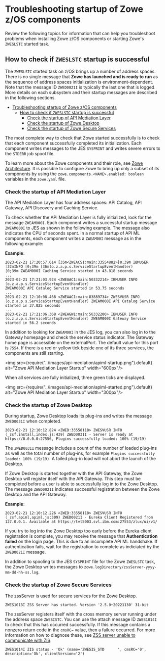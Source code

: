 # Troubleshooting startup of Zowe z/OS components

Review the following topics for information that can help you troubleshoot problems when installing Zowe z/OS components or starting Zowe's `ZWESLSTC` started task.


## How to check if `ZWESLSTC` startup is successful 

The `ZWESLSTC` started task on z/OS brings up a number of address spaces.  There is no single message that **Zowe has launched and is ready to run** as the sequence of address spaces initialization is environment-dependent. Note that the message ID `ZWED0021I` is typically the last one that is logged.  More details on each subsystem and their startup messages are described in the following sections.

- [Troubleshooting startup of Zowe z/OS components](#troubleshooting-startup-of-zowe-zos-components)
  - [How to check if `ZWESLSTC` startup is successful](#how-to-check-if-zweslstc-startup-is-successful)
    - [Check the startup of API Mediation Layer](#check-the-startup-of-api-mediation-layer)
    - [Check the startup of Zowe Desktop](#check-the-startup-of-zowe-desktop)
    - [Check the startup of Zowe Secure Services](#check-the-startup-of-zowe-secure-services)
    
The most complete way to check that Zowe started successfully is to check that each component successfully completed its initialization. Each component writes messages to the JES `SYSPRINT` and writes severe errors to the `STDERR` job spool file.  

To learn more about the Zowe components and their role, see [Zowe Architecture](../getting-started/zowe-architecture.md). It is possible to configure Zowe to bring up only a subset of its components by using the `zowe.components.<NAME>.enabled: boolean` variables in the `zowe.yaml` file.

### Check the startup of API Mediation Layer 

The API Mediation Layer has four address spaces: API Catalog, API Gateway,  API Discovery and Caching Service.  

To check whether the API Mediation Layer is fully initialized, look for the message `ZWEAM000I`. Each component writes a successful startup message `ZWEAM000I` to JES as shown in the following example. The message also indicates the CPU of seconds spent. In a normal startup of API ML components, each component writes a `ZWEAM00I` message as in the following example:

**Example:**

```
2023-02-21 17:20:57.614 [35m<ZWEACS1:main:33554882>[0;39m IBMUSER [32mINFO [0;39m [36m(o.z.a.p.s.ServiceStartupEventHandler)
[0;39m ZWEAM000I Caching Service started in 43.818 seconds
...
2023-02-21 17:21:03.924 <ZWEAAC1:main:50332214> IBMUSER INFO  (o.z.a.p.s.ServiceStartupEventHandler) 
ZWEAM000I API Catalog Service started in 53.75 seconds
...
2023-02-21 12:10:08.468 <ZWEAAC1:main:83889734> ZWESVUSR INFO  (o.z.a.p.s.ServiceStartupEventHandler) ZWEAM000I API Catalog Service started in 37.025 seconds
...
2023-02-21 17:21:06.368 <ZWEAGW1:main:50332206> IBMUSER INFO  (o.z.a.p.s.ServiceStartupEventHandler) ZWEAM000I Gateway Service started in 56.2 seconds
```

In addition to looking for `ZWEAM00I` in the JES log, you can also log in to the Gateway homepage and check the service status indicator. The Gateway home page is accessible on the externalPort. The default value for this port is `7554`. If there is a red or yellow tick beside one of its three services, the components are still starting.  

<img src={require("../images/api-mediation/apiml-startup.png").default} alt="Zowe API Mediation Layer Startup" width="600px"/> 

When all services are fully initialized, three green ticks are displayed.

<img src={require("../images/api-mediation/apiml-started.png").default} alt="Zowe API Mediation Layer Startup" width="300px"/> 

### Check the startup of Zowe Desktop 

During startup, Zowe Desktop loads its plug-ins and writes the message `ZWED0031I` when completed.  

```
2023-02-21 12:10:12.824 <ZWED:33558118> ZWESVUSR INFO (_zsf.install,index.js:439) ZWED0031I - Server is ready at https://0.0.0.0:27556, Plugins successfully loaded: 100% (19/19)
```

The `ZWED0031I` message includes a count of the number of loaded plug-ins as well as the total number of plug-ins, for example `Plugins successfully loaded: 100% (19/19)`.  A failed plug-in load will not abort the launch of the Desktop.

If Zowe Desktop is started together with the API Gateway, the Zowe Desktop will register itself with the API Gateway. This step must be completed before a user is able to successfully log in to the Zowe Desktop. The message `ZWED0021I` indicates successful registration between the Zowe Desktop and the API Gateway. 

**Example:**

```
2023-02-21 12:10:12.226 <ZWED:33558118> ZWESVUSR INFO (_zsf.apiml,apiml.js:309) ZWED0021I - Eureka Client Registered from 127.0.0.1. Available at https://tvt5003.svl.ibm.com:27553/zlux/ui/v1/
```

If you try to log into the Zowe Desktop too early before the Eureka client registration is complete, you may receive the message that **Authentication failed** on the login page. This is due to an incomplete API ML handshake. If authentication fails, wait for the registration to complete as indiciated by the `ZWED0021I` message.

In addition to spooling to the JES `SYSPRINT` file for the Zowe `ZWESLSTC` task, the Zowe Desktop writes messages to `zowe.logDirectory/zssServer-yyyy-mm-dd-hh-ss.log`.

### Check the startup of Zowe Secure Services

The zssServer is used for secure services for the Zowe Desktop.  

```
ZWES1013I ZSS Server has started. Version '2.5.0+20221130' 31-bit
```

The zssServer registers itself with the cross memory server running under the address space `ZWESISTC`.  You can use the attach message ID `ZWES1014I` to check that this has occurred successfully. If this message contains a nonzero return code in the `cmsRC=` value, then a failure occurred. For more information on how to diagnose these, see [ZSS server unable to communicate with ZIS](./app-framework/app-troubleshoot.md#zss-server-unable-to-communicate-with-zis).

```
ZWES1014I ZIS status - 'Ok' (name='ZWESIS_STD      ', cmsRC='0', description='Ok', clientVersion='2')
```
